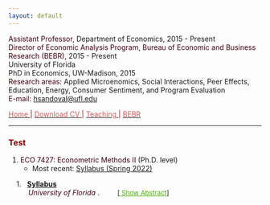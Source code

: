 ```yaml
---
layout: default
---
```


<span style="color: #3F000F"> Assistant Professor, </span> Department of Economics, 2015 - Present  
<span style="color: #3F000F"> Director of Economic Analysis Program, Bureau of Economic and Business Research (BEBR), </span>  2015 - Present  
University of Florida  
PhD in Economics, UW-Madison, 2015  
<span style="color: #3F000F"> Research areas: </span> Applied Microenomics, Social Interactions, Peer Effects, Education, Energy, Consumer Sentiment, and Program Evaluation  
<span style="color: #3F000F"> E-mail: </span> [hsandoval@ufl.edu](mailto:hsandoval@ufl.edu) 

[<span style="color: IndianRed"> Home </span>](index.html) <span style="color: #A70D2A"> &#124; </span> <a href="https://hhsandoval.github.io/CVHHSG.pdf" target="_blank"> <span style="color: IndianRed"> Download CV </span> </a> <span style="color: #A70D2A"> &#124; </span> [<span style="color: IndianRed"> Teaching </span>](teaching.html) <span style="color: #A70D2A"> &#124; </span> [<span style="color: IndianRed"> BEBR </span>](bebr.html)

* * *


### <span style="color: maroon"> Test </span>

1. <span style="color: #3F000F"> ECO 7427: Econometric Methods II </span> (Ph.D. level) 
    * Most recent: [Syllabus (Spring 2022)](https://hhsandoval.github.io/E7427S2022.pdf)

<p style="margin-bottom: 10"> &nbsp; &nbsp; 1. &nbsp; <a href="https://hhsandoval.github.io/E7427S2022.pdf"> <strong> Syllabus </strong> </a> <br> 
&nbsp; &nbsp; &nbsp; &nbsp; &nbsp; <font color=#3F000F> <i> University of Florida </i></font>. &nbsp; &nbsp; &nbsp; &nbsp; 
<font size="2">[<a id="hhsg_link" href="https://hhsandoval.github.io/js/javascript:expandIt('hhsg');" font size="2"; style="color: #48AE00"> Show Abstract</a>]<br /> <div id="hhsg" style="display: none" class="abstract">
<p style="margin-left:4em; margin-right: 45%; text-align:justify" > <b> Abstract: </b> 
Hola, me llamo Hector. </div> </p> </font size="3">


 <!--

<li><p>   
<a href="javascript:showHide('mno_crystalballs');">Show/Hide Abstract</a>
<div id="mno_crystalballs" class="abstract" style="display:none;"> We truthfully.
</div>
</p></li>   
 
--> 
   
   
   
   
   
